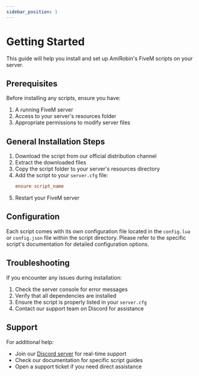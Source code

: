 ```yaml
---
sidebar_position: 1
---
```


# Getting Started

This guide will help you install and set up AmiRobin's FiveM scripts on your server.

## Prerequisites

Before installing any scripts, ensure you have:

1. A running FiveM server
2. Access to your server's resources folder
3. Appropriate permissions to modify server files

## General Installation Steps

1. Download the script from our official distribution channel
2. Extract the downloaded files
3. Copy the script folder to your server's resources directory
4. Add the script to your `server.cfg` file:
   ```cfg
   ensure script_name
   ```
5. Restart your FiveM server

## Configuration

Each script comes with its own configuration file located in the `config.lua` or `config.json` file within the script directory. Please refer to the specific script's documentation for detailed configuration options.

## Troubleshooting

If you encounter any issues during installation:

1. Check the server console for error messages
2. Verify that all dependencies are installed
3. Ensure the script is properly listed in your `server.cfg`
4. Contact our support team on Discord for assistance

## Support

For additional help:

- Join our [Discord server](https://discord.gg/amirobin) for real-time support
- Check our documentation for specific script guides
- Open a support ticket if you need direct assistance
